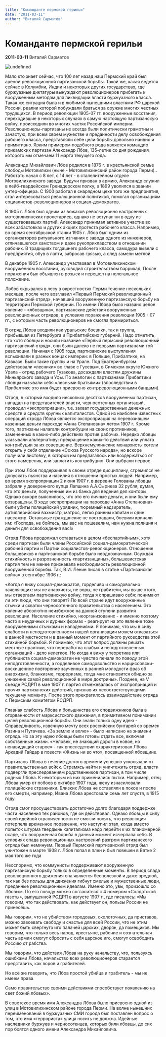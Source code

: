 ```yaml
---
title: "Команданте пермской герильи"
date: "2011-03-11"
author: "Виталий Сарматов"
---
```


# Команданте пермской герильи

**2011-03-11** Виталий Сарматов

![undefined](http://pics.livejournal.com/retinskiy/pic/00007r9x)

Мало кто знает сейчас, что 100 лет назад наш Пермский край был ареной революционной партизанской борьбы. Такой же, какая ведется сейчас в Колумбии, Индии и некоторых других государствах, где буржуазные диктатуры вынуждают революционеров прибегать к вооруженным методам для ликвидации власти буржуазного класса. Такая же ситуация была и в любимой нынешними властями РФ царской России, реалии которой побуждали браться за оружие многих честных трудящихся. В период революции 1905-07 гг. вооруженные восстания, переходившие в некоторых случаях в самую настоящую партизанскую войну, происходили во многих частях Российской империи. Революционеры-партизаны не всегда были политически грамотны и зачастую, при всем своем мужестве и преданности делу освобождения рабочего класса, представляли себе цели борьбы довольно наивно и примитивно. Ярким примером подобного рода является командир прикамских партизан Александр Лбов, 135-летие со дня рождения которого мы отмечаем 11 марта текущего года.

Александр Михайлович Лбов родился в 1876 г. в крестьянской семье слободы Мотовилихи (ныне - Мотовилихинский район города Перми).. Работать начал с 8 лет, с 14 лет - в сталелитейном отделе Мотовилихинского завода. Будучи призван в армию, Александр служил в лейб-гвардейском Гренадерском полку, в 1899 уволился в звании унтер-офицера. С 1900 работал в снарядном цехе того же предприятия, стал интересоваться революционной политикой, помогал организациям социалистов-революционеров и социал-демократов.

В 1905 г. Лбов был одним из вожаков революционно настроенных мотовилихинских пролетариев, однако не вступал ни в одну из существовавших партий. Александр принимал активное участие во всех забастовках и других акциях протеста рабочего класса. Например, во время сентябрьской стачки 1905 г. Лбов был одним из организаторов ритуального изгнания с завода одного из инженеров, отличавшегося хамством и даже рукоприкладством в отношении рабочих. В традициях тогдашнего рабочего класса, самодура вывели с предприятия, обув в лапти, забросав грязью, а след замели метлой.

В декабре 1905 г. Александр участвовал в Мотовилихинском вооруженном восстании, руководил строительством баррикад. После поражения был объявлен в розыск и перешел на нелегальное положение.

Лобов скрывался в лесу в окрестностях Перми течение нескольких месяцев, после чего возглавил «Первый Пермский революционный партизанский отряд», начавший вооруженную партизанскую борьбу на территории Пермской губернии. По имени Лбова было названо целое явление - «лбовщина», партизанские действия вооруженных революционных отрядов, в условиях поражения революции 1905 - 07 гг., с которым часть революционеров не смогла примириться.

В отряд Лбова входили как уральские боевики, так и группа, прибывшая из Петербурга и Прибалтийских губерний. Надо отметить, что хотя лбовцы и носили название «Первый пермский революционный партизанский отряд», они были далеко не первыми партизанами той революции. Начиная с 1905 года, партизанские выступления вспыхивали в разных концах империи: в Польше, Прибалтике, на Кавказе. Были такие группы и на Урале. Под Екатеринбургом действовали «лесники» во главе с Гусевым, в Симском округе Южного Урала - отряд рабочего Гузакова, досаждали властям дружины Миньярского завода и Уфы. По аналогии с партизанами Прибалтики лбовцы называли себя «лесными братьями» (впоследствии в Прибалтике это имя будет присвоено контрреволюционными бандами).

Отряд, в который входило несколько десятков вооруженных партизан, нападал на представителей власти, черносотенных организаций, проводил «экспроприации», т.е. захват государственных денежных средств и средств крупных капиталистов. Одной из наиболее известных операций отряда Лбова является экспроприация на перевозившем казенные деньги пароходе «Анна Степановна» летом 1907 г. Кроме того, партизаны налагали контрибуции на своих противников, замеченных в каких-либо действиях против рабочих. Нередко лбовцы указывали альтернативу: прекращение каких-то действий или уплата контрибуции за их совершение. Верхнемуллинские монархисты хотели открыть у себя отделение «Союза Русского народа», но вскоре получили листовку, в которой им предлагалось или воздержаться от этого намерения, или заплатить контрибуцию. Они выбрали первое.

При этом Лбов поддерживал в своем отряде дисциплину, стремился не допускать пьянства и насилия в отношении простых людей. Например, во время экспроприации 2 июня 1907 г. в деревне Голованы лбовцы забрали у доверенного купца Лапшина А.А.Сырнева 32 рубля, думая, что это деньги, полученные им из банка для ведения дел конторы. Однако вскоре выяснилось, что это его личные деньги, и они были ему возвращены. В ходе экспроприации на пароходе «Анна Степановна» были убиты полицейский урядник, тюремный надзиратель, артиллерийский вахмистр, матрос, легко ранены капитан и один пассажир. Остальные гражданские не пострадали, боевики кричали им: «Господа, не бойтесь, мы вас не пошевелим, нам нужна полиция и деньги для освобождения вас!»

Отряд Лбова продолжал оставаться в целом «беспартийным», хотя среди партизан были члены Российской социал-демократической рабочей партии и Партии социалистов-революционеров. Отношение большевиков к партизанской борьбе было неоднозначным. Осуждая стихийность и разрозненность «партизанщины», большевистская партия тем не менее признавала необходимость революционной вооруженной борьбы. Так, В.И. Ленин писал в статье «Партизанская война» в сентябре 1906 г.: 

«Когда я вижу социал-демократов, горделиво и самодовольно заявляющих: мы не анархисты, не воры, не грабители, мы выше этого, мы отвергаем партизанскую войну, тогда я спрашиваю себя: понимают ли эти люди, что они говорят? По всей стране идут вооруженные стычки и схватки черносотенного правительства с населением. Это явление абсолютно неизбежное на данной ступени развития революции. Население стихийно, неорганизованно - и именно поэтому часто в неудачных и дурных формах - реагирует на это явление тоже вооруженными стычками и нападениями. Я понимаю, что мы в силу слабости и неподготовленности нашей организации можем отказаться в данной местности и в данный момент от партийного руководства этой стихийной борьбой. Я понимаю, что этот вопрос должны решать местные практики, что переработка слабых и неподготовленных организаций - дело нелегкое. Но когда я вижу у теоретика или публициста социал-демократии не чувство печали по поводу этой неподготовленности, а горделивое самодовольство и нарциссовски-восхищенное повторение заученных в ранней молодости фраз об анархизме, бланкизме, терроризме, тогда мне становится обидно за унижение самой революционной в мире доктрины». Позднее, на V съезде РСДРП в мае 1907 г. партия отмежевалась от экспроприаций и прочих партизанских действий, признав их несоответствующими текущему моменту. После этого прекратилось взаимодействие отряда с Пермским комитетом РСДРП.

Главная слабость Лбова и большинства его сподвижников была в оторванности от марксистского движения, в примитивном понимании целей революционной борьбы. Они знали только одну идею - Справедливость, извечную мечту всех российских бунтарей со времен Разина и Пугачева. «За землю и волю» - было написано на знамени отряда. Но за эту идею лбовцы были готовы отдать все, включая собственные жизни. «Человек, не знающий дороги в новое, но ненавидящий старое» - так впоследствии охарактеризовал Лбова Аркадий Гайдар в повести «Жизнь ни во что», посвященной лбовщине.

Партизаны Лбова в течение долгого времени успешно ускользали от правительственных войск. Стремясь найти и уничтожить отряд, власти подвергли преследованиям родственников партизан, в том числе родных Лбова. К некоторым из них применились пытки. Например, отец Лбова умер от побоев в октябре 1907 года, жену изнасиловали полицейские стражники. Близких Лбова не оставляли в покое и после его смерти, например, Ивана Лбова арестовали семь лет спустя, в 1915 году.

Отряд смог просуществовать достаточно долго благодаря поддержке части населения тех районов, где он действовал. Однако лбовцы в силу своей идейной ограниченности не смогли понять, что революция потерпела временное поражение, что наступил этап, когда вместо попыток штурма твердынь капитализма надо перейти к их планомерной осаде, что вооруженная борьба в данный момент исчерпала себя. В условиях спада революционных настроений разгром партизанского отряда был неминуем. Первый Пермский партизанский отряд был уничтожен в марте 1908 г. Лбов попал в плен и был повешен в Вятке 2 мая того же года

Неоспоримо, что коммунисты поддерживают вооруженную партизанскую борьбу только в определенные моменты. В период спада революционного движения она является бесполезной и даже вредной, так как без пользы для движения гибнут смелые и мужественные люди, преданные революционным идеалам. Именно это, увы, произошло со Лбовым. По его поводу можно согласиться с 4 номером «Солдатской газеты», выпущенной РСДРП в августе 1907 г., где писалось: «Мы говорим, что так действовать, как действует он, пользы России не принесёшь.

Мы говорим, что не убийством городовых, околоточных, да приставов, можно завоевать свободу и счастье для всей России, что не этим может быть свергнуто иго палачей царских, дворян, да помещиков. Мы говорим, что только весь народ, крестьяне, рабочие и сознательная часть армии смогут сбросить с себя царское иго, смогут освободить Россию от рабства.

Мы говорим, что действия Лбова на руку начальству, что, пользуясь ошибками Лбова, начальство всех революционеров старается представить, как воров и грабителей.

Но всё же говорить, что Лбов простой убийца и грабитель - мы не имеем права.

Само правительство своими действиями способствует появлению на свет божий лбовых».

В советское время имя Александра Лбова было присвоено одной из улиц в Мотовилихинском районе города Перми. На волне нынешних переименований в буржуазных СМИ города был поставлен вопрос о том, что имя «террориста» улица носить не должна. Идейные наследники буржуев и черносотенцев, которых били лбовцы, до сих пор боятся одного имени Александра Михайловича.